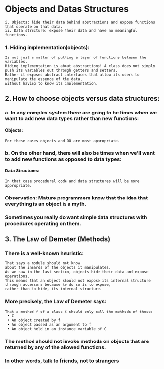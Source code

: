 # Objects and Datas Structures
````
i. Objects: hide their data behind abstractions and expose functions that operate on that data. 
ii. Data structure: expose their data and have no meaningful functions.
````
### 1. Hiding implementation(objects):
````
Is not just a matter of putting a layer of functions between the variables.
Hiding implementation is about abstractions! A class does not simply push its variables out through getters and setters. 
Rather it exposes abstract interfaces that allow its users to manipulate the essence of the data, 
without having to know its implementation.
````
## 2. How to choose objects versus data structures:
### a. In any complex system there are going to be times when we want to add new data types rather than new functions:
#### Objects:
````
For these cases objects and OO are most appropriate.
````
### b. On the other hand, there will also be times when we’ll want to add new functions as opposed to data types:
#### Data Structures:
````
In that case procedural code and data structures will be more appropriate.
````
### Observation: Mature programmers know that the idea that everything is an object is a myth.
### Sometimes you really do want simple data structures with procedures operating on them.

## 3. The Law of Demeter (Methods)
### There is a well-known heuristic:
````
That says a module should not know
about the innards of the objects it manipulates.
As we saw in the last section, objects hide their data and expose operations. 
This means that an object should not expose its internal structure through accessors because to do so is to expose,
rather than to hide, its internal structure.
````
### More precisely, the Law of Demeter says:
````
That a method f of a class C should only call the methods of these:
 • C
 • An object created by f 
 • An object passed as an argument to f 
 • An object held in an instance variable of C
````
### The method should not invoke methods on objects that are returned by any of the allowed functions.
### In other words, talk to friends, not to strangers